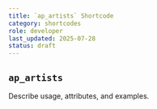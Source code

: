 ```yaml
---
title: `ap_artists` Shortcode
category: shortcodes
role: developer
last_updated: 2025-07-28
status: draft
---
```


## `ap_artists`

Describe usage, attributes, and examples.
